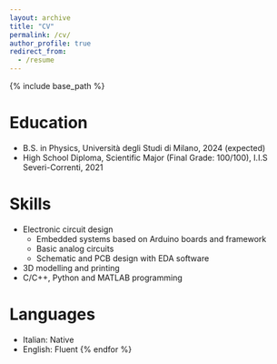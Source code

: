 ```yaml
---
layout: archive
title: "CV"
permalink: /cv/
author_profile: true
redirect_from:
  - /resume
---
```


{% include base_path %}

Education
======
* B.S. in Physics, Università degli Studi di Milano, 2024 (expected)
* High School Diploma, Scientific Major	(Final Grade: 100/100), I.I.S Severi-Correnti, 2021

Skills
======
* Electronic circuit design
  * Embedded systems based on Arduino boards and framework
  * Basic analog circuits
  * Schematic and PCB design with EDA software
* 3D modelling and printing
* C/C++, Python and MATLAB programming

Languages
======
* Italian: Native
* English: Fluent
  {% endfor %}</ul>
